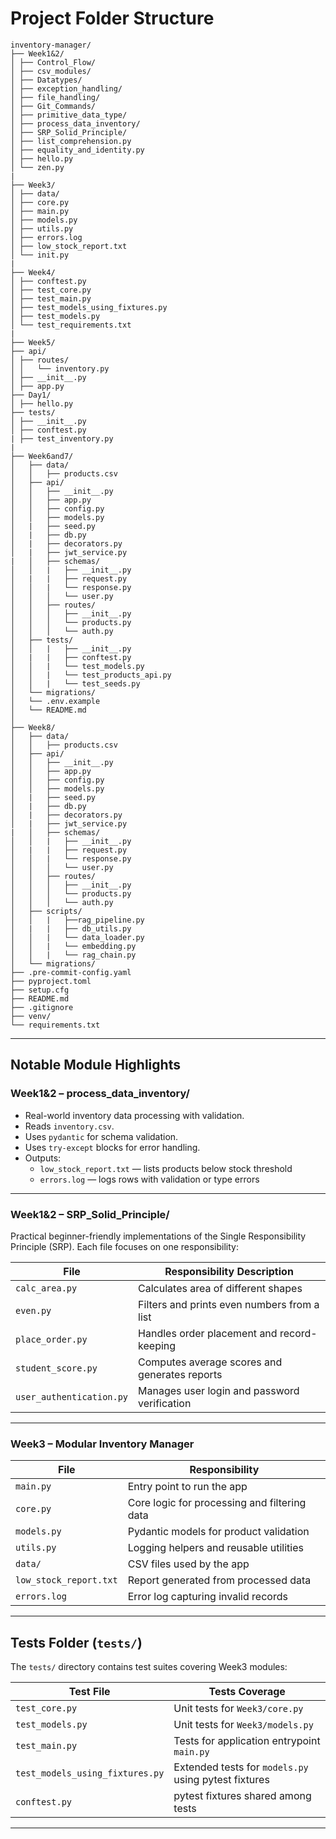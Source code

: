 # Project Folder Structure

```
inventory-manager/
├── Week1&2/
│ ├── Control_Flow/
│ ├── csv_modules/
│ ├── Datatypes/
│ ├── exception_handling/
│ ├── file_handling/
│ ├── Git_Commands/
│ ├── primitive_data_type/
│ ├── process_data_inventory/
│ ├── SRP_Solid_Principle/
│ ├── list_comprehension.py
│ ├── equality_and_identity.py
│ ├── hello.py
│ └── zen.py
|
├── Week3/
│ ├── data/
│ ├── core.py
│ ├── main.py
│ ├── models.py
│ ├── utils.py
│ ├── errors.log
│ ├── low_stock_report.txt
│ └── init.py
|
├── Week4/
│ ├── conftest.py
│ ├── test_core.py
│ ├── test_main.py
│ ├── test_models_using_fixtures.py
│ ├── test_models.py
│ └── test_requirements.txt
|
├── Week5/
├── api/
│ ├── routes/
│ │   └── inventory.py  
│ ├── __init__.py
│ ├── app.py
├── Day1/
│ ├── hello.py
├── tests/
│ ├── __init__.py
│ ├── conftest.py
| ├── test_inventory.py
|
├── Week6and7/
│   ├── data/
│   │   ├── products.csv
│   ├── api/
│   │   ├── __init__.py
│   │   ├── app.py
│   │   ├── config.py
│   │   ├── models.py
│   |   ├── seed.py
│   |   ├── db.py
│   |   ├── decorators.py
│   |   ├── jwt_service.py
|   │   ├── schemas/ 
│   │   |   ├── __init__.py
│   |   |   ├── request.py
│   │   |   └── response.py
│   │   │   └── user.py
│   │   ├── routes/
│   │   │   ├── __init__.py
│   │   │   └── products.py
│   │   │   └── auth.py       
│   ├── tests/ 
│   │   |   ├── __init__.py
│   |   |   ├── conftest.py
│   │   |   └── test_models.py
│   │   |   └── test_products_api.py
│   │   |   └── test_seeds.py
│   └── migrations/
│   └── .env.example
│   └── README.md
│
├── Week8/
│   ├── data/
│   │   ├── products.csv
│   ├── api/
│   │   ├── __init__.py
│   │   ├── app.py
│   │   ├── config.py
│   │   ├── models.py
│   |   ├── seed.py
│   |   ├── db.py
│   |   ├── decorators.py
│   |   ├── jwt_service.py
|   │   ├── schemas/ 
│   │   |   ├── __init__.py
│   |   |   ├── request.py
│   │   |   └── response.py
│   │   │   └── user.py
│   │   ├── routes/
│   │   │   ├── __init__.py
│   │   │   └── products.py
│   │   │   └── auth.py       
│   ├── scripts/ 
│   │   |   ├──rag_pipeline.py
│   |   |   ├── db_utils.py
│   │   |   └── data_loader.py
│   │   |   └── embedding.py
│   │   |   └── rag_chain.py
│   └── migrations/
├── .pre-commit-config.yaml
├── pyproject.toml
├── setup.cfg
├── README.md
├── .gitignore
├── venv/
└── requirements.txt
```

---

## Notable Module Highlights

### Week1&2 – process_data_inventory/

- Real-world inventory data processing with validation.
- Reads `inventory.csv`.
- Uses `pydantic` for schema validation.
- Uses `try-except` blocks for error handling.
- Outputs:  
  - `low_stock_report.txt` — lists products below stock threshold  
  - `errors.log` — logs rows with validation or type errors  

---

### Week1&2 – SRP_Solid_Principle/

Practical beginner-friendly implementations of the Single Responsibility Principle (SRP). Each file focuses on one responsibility:

| File                     | Responsibility Description                         |
|--------------------------|--------------------------------------------------|
| `calc_area.py`           | Calculates area of different shapes                |
| `even.py`                | Filters and prints even numbers from a list        |
| `place_order.py`         | Handles order placement and record-keeping         |
| `student_score.py`       | Computes average scores and generates reports      |
| `user_authentication.py` | Manages user login and password verification       |

---

### Week3 – Modular Inventory Manager

| File                   | Responsibility                                 |
|------------------------|-----------------------------------------------|
| `main.py`              | Entry point to run the app                     |
| `core.py`              | Core logic for processing and filtering data  |
| `models.py`            | Pydantic models for product validation         |
| `utils.py`             | Logging helpers and reusable utilities         |
| `data/`                | CSV files used by the app                       |
| `low_stock_report.txt` | Report generated from processed data           |
| `errors.log`           | Error log capturing invalid records            |

---

## Tests Folder (`tests/`)

The `tests/` directory contains test suites covering Week3 modules:

| Test File                   | Tests Coverage                          |
|-----------------------------|---------------------------------------|
| `test_core.py`              | Unit tests for `Week3/core.py`         |
| `test_models.py`            | Unit tests for `Week3/models.py`       |
| `test_main.py`              | Tests for application entrypoint `main.py` |
| `test_models_using_fixtures.py` | Extended tests for `models.py` using pytest fixtures |
| `conftest.py`               | pytest fixtures shared among tests     |

---
